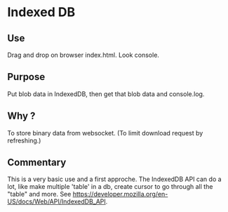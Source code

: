 # Indexed DB

## Use

Drag and drop on browser index.html. Look console.

## Purpose

Put blob data in IndexedDB, then get that blob data and console.log.

## Why ?

To store binary data from websocket. (To limit download request by refreshing.)

## Commentary

This is a very basic use and a first approche. The IndexedDB API can do a lot, like make multiple 'table' in a db, create cursor to go through all the "table" and more. See https://developer.mozilla.org/en-US/docs/Web/API/IndexedDB_API.